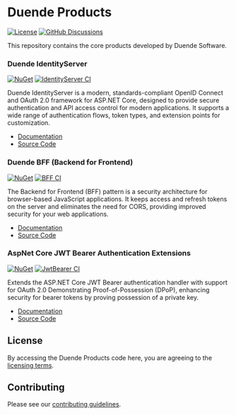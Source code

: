 # Duende Products

[![License](https://img.shields.io/badge/License-Duende%20Software-blue)](https://duendesoftware.com/license)
[![GitHub Discussions](https://img.shields.io/github/discussions/DuendeSoftware/community)](https://github.com/orgs/DuendeSoftware/discussions)

This repository contains the core products developed by Duende Software.

### Duende IdentityServer
[![NuGet](https://img.shields.io/nuget/v/Duende.IdentityServer.svg)](https://www.nuget.org/packages/Duende.IdentityServer)
[![IdentityServer CI](https://github.com/DuendeSoftware/products/actions/workflows/identity-server-ci.yml/badge.svg)](https://github.com/DuendeSoftware/products/actions/workflows/identity-server-ci.yml)

Duende IdentityServer is a modern, standards-compliant OpenID Connect and OAuth 2.0 framework for ASP.NET Core, designed to provide secure authentication and API access control for modern applications. It supports a wide range of authentication flows, token types, and extension points for customization.

- [Documentation](https://docs.duendesoftware.com/identityserver/)
- [Source Code](./identity-server)

### Duende BFF (Backend for Frontend)

[![NuGet](https://img.shields.io/nuget/v/Duende.BFF.svg)](https://www.nuget.org/packages/Duende.BFF)
[![BFF CI](https://github.com/DuendeSoftware/products/actions/workflows/bff-ci.yml/badge.svg)](https://github.com/DuendeSoftware/products/actions/workflows/bff-ci.yml)

The Backend for Frontend (BFF) pattern is a security architecture for browser-based JavaScript applications. It keeps access and refresh tokens on the server and eliminates the need for CORS, providing improved security for your web applications.

- [Documentation](https://docs.duendesoftware.com//bff/)
- [Source Code](./bff)

### AspNet Core JWT Bearer Authentication Extensions

[![NuGet](https://img.shields.io/nuget/v/Duende.AspNetCore.Authentication.JwtBearer.svg)](https://www.nuget.org/packages/Duende.AspNetCore.Authentication.JwtBearer)
[![JwtBearer CI](https://github.com/DuendeSoftware/products/actions/workflows/aspnetcore-authentication-jwtbearer-ci.yml/badge.svg)](https://github.com/DuendeSoftware/products/actions/workflows/aspnetcore-authentication-jwtbearer-ci.yml)

Extends the ASP.NET Core JWT Bearer authentication handler with support for OAuth 2.0 Demonstrating Proof-of-Possession (DPoP), enhancing security for bearer tokens by proving possession of a private key.

- [Documentation](https://docs.duendesoftware.com/identityserver/tokens/pop/)
- [Source Code](./aspnetcore-authentication-jwtbearer)

## License

By accessing the Duende Products code here, you are agreeing to the [licensing terms](https://duendesoftware.com/license).

## Contributing

Please see our [contributing guidelines](/.github/CONTRIBUTING.md).
